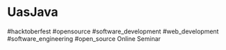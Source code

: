 # UasJava
#hacktoberfest
#opensource
#software_development
#web_development
#software_engineering
#open_source
Online Seminar

